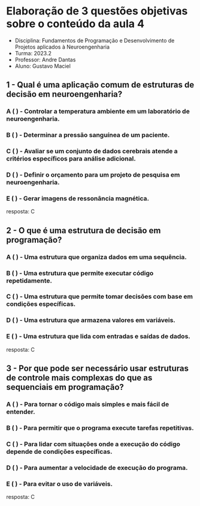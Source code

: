 # Elaboração de 3 questões objetivas sobre o conteúdo da aula 4

  * Disciplina: Fundamentos de Programação e Desenvolvimento de Projetos aplicados à Neuroengenharia
  * Turma: 2023.2
  * Professor: Andre Dantas
  * Aluno: Gustavo Maciel


## 1 - Qual é uma aplicação comum de estruturas de decisão em neuroengenharia?

### A (  ) - Controlar a temperatura ambiente em um laboratório de neuroengenharia.
### B (  ) - Determinar a pressão sanguínea de um paciente.
### C (  ) - Avaliar se um conjunto de dados cerebrais atende a critérios específicos para análise adicional.
### D (  ) - Definir o orçamento para um projeto de pesquisa em neuroengenharia.
### E (  ) - Gerar imagens de ressonância magnética.

resposta: C

## 2 - O que é uma estrutura de decisão em programação?

### A (  ) -  Uma estrutura que organiza dados em uma sequência.
### B (  ) -  Uma estrutura que permite executar código repetidamente.
### C (  ) -  Uma estrutura que permite tomar decisões com base em condições específicas.
### D (  ) -  Uma estrutura que armazena valores em variáveis.
### E (  ) -  Uma estrutura que lida com entradas e saídas de dados.

resposta: C

## 3 - Por que pode ser necessário usar estruturas de controle mais complexas do que as sequenciais em programação?

### A (  ) -  Para tornar o código mais simples e mais fácil de entender.
### B (  ) -  Para permitir que o programa execute tarefas repetitivas.
### C (  ) -  Para lidar com situações onde a execução do código depende de condições específicas.
### D (  ) -  Para aumentar a velocidade de execução do programa.
### E (  ) -  Para evitar o uso de variáveis.

resposta: C
